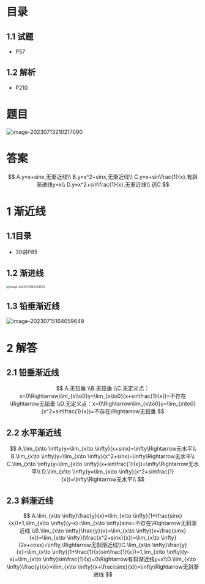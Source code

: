 # 目录



## 1.1 试题

* P57



## 1.2 解析

* P210



# 题目

![image-20230713210217090](https://cvp.oss-cn-shanghai.aliyuncs.com/picgo/202307132102252.png)



# 答案

$$
A.y=x+sinx,无渐近线\\
B.y=x^2+sinx,无渐近线\\
C.y=x+sin\frac{1}{x},有斜渐进线y=x\\
D.y=x^2+sin\frac{1}{x},无渐近线\\
选C
$$



# 1 渐近线



## 1.1目录

* 30讲P85



## 1.2 渐进线

<img src="https://cvp.oss-cn-shanghai.aliyuncs.com/picgo/202307151622672.png" alt="image-20230715162254503" style="zoom:50%;" />



## 1.3 铅垂渐近线

![image-20230715164059649](https://cvp.oss-cn-shanghai.aliyuncs.com/picgo/202307151640789.png)



# 2 解答



## 2.1 铅垂渐近线

$$
A.无铅垂
\\B.无铅垂
\\C.无定义点：x=0\Rightarrow\lim_{x\to0}y=\lim_{x\to0}(x+sin\frac{1}{x})=不存在\Rightarrow无铅垂
\\D.无定义点：x=0\Rightarrow\lim_{x\to0}y=\lim_{x\to0}(x^2+sin\frac{1}{x})=不存在\Rightarrow无铅垂
$$



## 2.2 水平渐近线

$$
A.\lim_{x\to \infty}y=\lim_{x\to \infty}(x+sinx)=\infty\Rightarrow无水平\\
B.\lim_{x\to \infty}y=\lim_{x\to \infty}(x^2+sinx)=\infty\Rightarrow无水平\\
C.\lim_{x\to \infty}y=\lim_{x\to \infty}(x+sin\frac{1}{x})=\infty\Rightarrow无水平\\
D.\lim_{x\to \infty}y=\lim_{x\to \infty}(x^2+sin\frac{1}{x})=\infty\Rightarrow无水平\\
$$



## 2.3 斜渐近线

$$
A.\lim_{x\to \infty}\frac{y}{x}=\lim_{x\to \infty}(1+\frac{sinx}{x})=1,\lim_{x\to \infty}(y-x)=\lim_{x\to \infty}sinx=不存在\Rightarrow无斜渐近线
\\B.\lim_{x\to \infty}\frac{y}{x}=\lim_{x\to \infty}(x+\frac{sinx}{x})=\lim_{x\to \infty}(\frac{x^2+sinx}{x})=\lim_{x\to \infty}(2x+coxx)=\infty,\Rightarrow无斜渐近线\\C.\lim_{x\to \infty}\frac{y}{x}=\lim_{x\to \infty}(1+\frac{1}{x}sin\frac{1}{x})=1,lim_{x\to \infty}(y-x)=\lim_{x\to \infty}sin\frac{1}{x}=0\Rightarrow有斜渐近线y=x\\D.\lim_{x\to \infty}\frac{y}{x}=\lim_{x\to \infty}(x+\frac{sinx}{x})=\infty\Rightarrow无斜渐进线
$$

